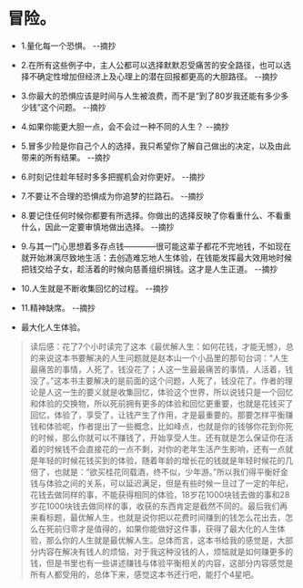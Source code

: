# 冒险。

- 1.量化每一个恐惧。 --摘抄

- 2.在所有这些例子中，主人公都可以选择默默忍受痛苦的安全路径，也可以选择不确定性增加但经济上及心理上的潜在回报都更高的大胆路径。 --摘抄

- 3.你最大的恐惧应该是时间与人生被浪费，而不是“到了80岁我还能有多少多少钱”这个问题。 --摘抄

- 4.如果你能更大胆一点，会不会过一种不同的人生？ --摘抄

- 5.冒多少险是你自己个人的选择，我只希望你了解自己做出的决定，以及由此带来的所有结果。 --摘抄

- 6.时刻记住趁年轻时多多把握机会对你更好。 --摘抄

- 7.不要让不合理的恐惧成为你追梦的拦路石。 --摘抄

- 8.要记住任何时候你都要有所选择。你做出的选择反映了你看重什么、不看重什么，因此一定要审慎地做出选择。 --摘抄

- 9.与其一门心思想着多存点钱————很可能这辈子都花不完地钱，不如现在就开始淋漓尽致地生活：去创造难忘地人生体验，在钱能发挥最大效用地时候把钱交给子女，趁活着的时候向慈善组织捐钱。这才是人生正道。 --摘抄

- 10.人生就是不断收集回忆的过程。 --摘抄

- 11.精神缺席。 --摘抄

- 最大化人生体验。

>读后感：花了7个小时读完了这本《最优解人生：如何花钱，才能无憾》，总的来说这本书要解决的人生问题就是赵本山一个小品里的那句台词：“人生最痛苦的事情，人死了，钱没花了；人这一生最最痛苦的事情，人活着，钱没了。”这本书主要解决的是前面的这个问题，人死了，钱没花了。作者的理论是人这一生的要义就是收集回忆，体验这个世界，所以说钱只是一个回忆和体验的交换物，所以死前拥有更多的体验和回忆更重要，也就是花钱买了回忆，体验了，享受了，让钱产生了作用，才是最重要的。那要怎样平衡赚钱和体验呢，作者提出了一些概念，比如峰点，也就是你的钱够你花到你死的时候，那么你就可以不赚钱了，开始享受人生。还有就是怎么保证你在活着的时候钱不会直接花的一点不剩，对你的老年生活产生影响，还有一点就是年轻的时候花钱买到的体验，随着年龄的增长花的钱就是年轻时候花的几倍了，也就是：“欲买桂花同载酒，终不似，少年游。”所以我们得平衡好金钱与体验之间的关系，可以延迟满足，但是有些时候一旦过了一定的年纪，花钱去做同样的事，不能获得相同的体验，18岁花1000块钱去做的事和28岁花1000块钱去做同样的事，收获的东西肯定是截然不同的。最后我们再来看标题，最优解人生，也就是说你把以花费时间赚到的钱怎么花出去，怎么在死前归零才是值得的，如果你能做好这件事，获得了最大化的人生体验，那么你的人生就是最优解人生。总体而言，这本书给我的感觉是，大部分内容在解决有钱人的烦恼，对于我这种没钱的人，烦恼就是如何赚更多的钱，但是书里也有一些讲述赚钱与体验平衡相关的内容，这部分内容感觉是所有人都受用的，总体下来，感觉这本书还行吧，能打个4星吧。
